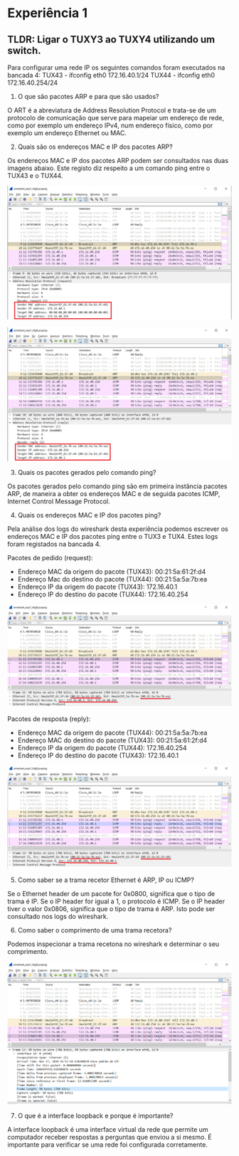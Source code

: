 # Experiência 1

## TLDR: Ligar o TUXY3 ao TUXY4 utilizando um switch.

Para configurar uma rede IP os seguintes comandos foram executados na bancada 4:
TUX43 - ifconfig eth0 172.16.40.1/24
TUX44 - ifconfig eth0 172.16.40.254/24

1. O que são pacotes ARP e para que são usados?

O ART é a abreviatura de Address Resolution Protocol e trata-se de um protocolo de comunicação que serve para mapeiar um endereço de rede, como por exemplo um endereço IPv4, num endereço físico, como por exemplo um endereço Ethernet ou MAC.

2. Quais são os endereços MAC e IP dos pacotes ARP?

Os endereços MAC e IP dos pacotes ARP podem ser consultados nas duas imagens abaixo. Este registo diz respeito a um comando ping entre o TUX43 e o TUX44.

![Exp1_1](https://github.com/MechJM/trabalhoRCOM/blob/master/TP2/docs/logs/exp1_1.png)

![Exp1_2](https://github.com/MechJM/trabalhoRCOM/blob/master/TP2/docs/logs/exp1_2.png)

3. Quais os pacotes gerados pelo comando ping?

Os pacotes gerados pelo comando ping são em primeira instância pacotes ARP, de maneira a obter os endereços MAC e de seguida pacotes ICMP, Internet Control Message Protocol.

4. Quais os endereços MAC e IP dos pacotes ping?

Pela análise dos logs do wireshark desta experiência podemos escrever os endereços MAC e IP dos pacotes ping entre o TUX3 e TUX4. Estes logs foram registados na bancada 4.

Pacotes de pedido (request):
* Endereço MAC da origem do pacote (TUX43): 00:21:5a:61:2f:d4
* Endereço Mac do destino do pacote (TUX44): 00:21:5a:5a:7b:ea
* Endereço IP da origem do pacote (TUX43): 172.16.40.1
* Endereço IP do destino do pacote (TUX44): 172.16.40.254

![Exp1_3](https://github.com/MechJM/trabalhoRCOM/blob/master/TP2/docs/logs/exp1_3.png)

Pacotes de resposta (reply):
* Endereço MAC da origem do pacote (TUX44): 00:21:5a:5a:7b:ea
* Endereço MAC do destino do pacote (TUX43): 00:21:5a:61:2f:d4
* Endereço IP da origem do pacote (TUX44): 172.16.40.254
* Endereço IP do destino do pacote (TUX43): 172.16.40.1

![Exp1_4](https://github.com/MechJM/trabalhoRCOM/blob/master/TP2/docs/logs/exp1_4.png)

5. Como saber se a trama recetor Ethernet é ARP, IP ou ICMP?

Se o Ethernet header de um pacote for 0x0800, significa que o tipo de trama é IP. Se o IP header for igual a 1, o protocolo é ICMP. Se o IP header tiver o valor 0x0806, significa que o tipo de trama é ARP. Isto pode ser consultado nos logs do wireshark.

6. Como saber o comprimento de uma trama recetora?

Podemos inspecionar a trama recetona no wireshark e determinar o seu comprimento.

![Exp1_5](https://github.com/MechJM/trabalhoRCOM/blob/master/TP2/docs/logs/exp1_5.png)

7. O que é a interface loopback e porque é importante?

A interface loopback é uma interface virtual da rede que permite um computador receber respostas a perguntas que enviou a si mesmo. É importante para verificar se uma rede foi configurada corretamente.